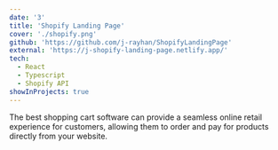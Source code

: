 ```yaml
---
date: '3'
title: 'Shopify Landing Page'
cover: './shopify.png'
github: 'https://github.com/j-rayhan/ShopifyLandingPage'
external: 'https://j-shopify-landing-page.netlify.app/'
tech:
  - React
  - Typescript
  - Shopify API
showInProjects: true
---
```


The best shopping cart software can provide a seamless online retail experience for customers, allowing them to order and pay for products directly from your website.

